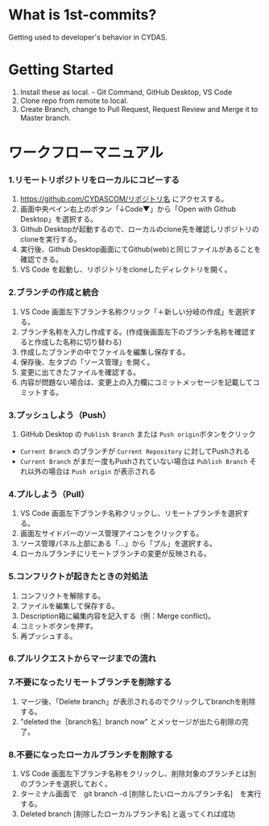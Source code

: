 # What is 1st-commits?
Getting used to developer's behavior in CYDAS.

# Getting Started
1. Install these as local. - Git Command, GitHub Desktop, VS Code
1. Clone repo from remote to local.
1. Create Branch, change to Pull Request, Request Review and Merge it to Master branch.

# ワークフローマニュアル

### __1.リモートリポジトリをローカルにコピーする__
1. https://github.com/CYDASCOM/リポジトリ名 にアクセスする。
1. 画面中央ペイン右上のボタン「↓Code▼」から「Open with Github Desktop」を選択する。
1. Github Desktopが起動するので、ローカルのclone先を確認しリポジトリのcloneを実行する。
1. 実行後、Github Desktop画面にてGithub(web)と同じファイルがあることを確認できる。
1. VS Code を起動し、リポジトリをcloneしたディレクトリを開く。

### __2.ブランチの作成と統合__
1. VS Code 画面左下ブランチ名称クリック「＋新しい分岐の作成」を選択する。
1. ブランチ名称を入力し作成する。(作成後画面左下のブランチ名称を確認すると作成した名称に切り替わる)
1. 作成したブランチの中でファイルを編集し保存する。
1. 保存後、左タブの「ソース管理」を開く。
1. 変更に出てきたファイルを確認する。
1. 内容が問題ない場合は、変更上の入力欄にコミットメッセージを記載してコミットする。

### __3.プッシュしよう（Push）__

1. GitHub Desktop の `Publish Branch` または `Push origin`ボタンをクリック
  * `Current Branch` のブランチが `Current Repository` に対してPushされる
  * `Current Branch` がまだ一度もPushされていない場合は `Publish Branch` それ以外の場合は `Push origin` が表示される

### __4.プルしよう（Pull）__
1. VS Code 画面左下ブランチ名称クリックし、リモートブランチを選択する。
1. 画面左サイドバーのソース管理アイコンをクリックする。
1. ソース管理パネル上部にある「…」から「プル」を選択する。
1. ローカルブランチにリモートブランチの変更が反映される。

### __5.コンフリクトが起きたときの対処法__
1. コンフリクトを解除する。
1. ファイルを編集して保存する。
1. Description箱に編集内容を記入する（例：Merge conflict)。
1. コミットボタンを押す。
1. 再プッシュする。

### __6.プルリクエストからマージまでの流れ__


### __7.不要になったリモートブランチを削除する__
1. マージ後、「Delete branch」が表示されるのでクリックしてbranchを削除する。
1. "deleted the［branch名］branch now" とメッセージが出たら削除の完了。

### __8.不要になったローカルブランチを削除する__
1. VS Code 画面左下ブランチ名称をクリックし、削除対象のブランチとは別のブランチを選択しておく。
1. ターミナル画面で　git branch -d [削除したいローカルブランチ名]　を実行する。
1. Deleted branch [削除したローカルブランチ名] と返ってくれば成功
